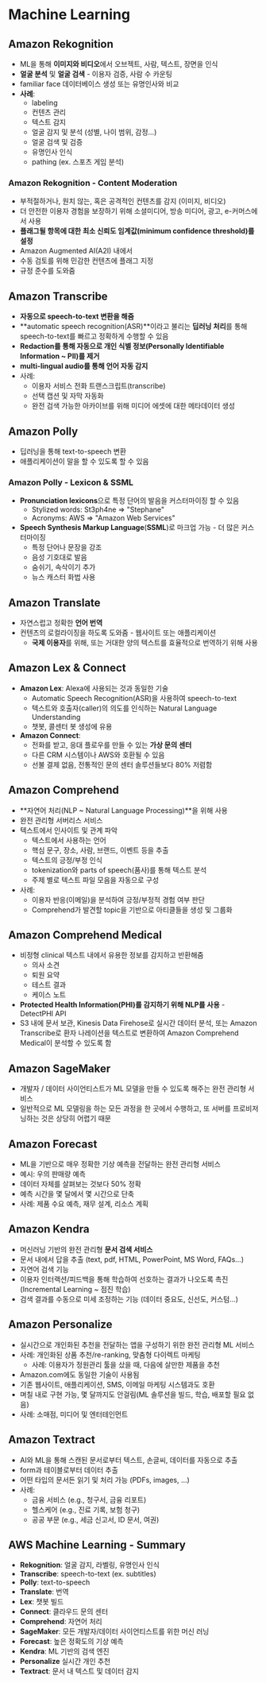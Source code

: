# Machine Learning

## Amazon Rekognition

- ML을 통해 **이미지와 비디오**에서 오브젝트, 사람, 텍스트, 장면을 인식
- **얼굴 분석** 및 **얼굴 검색** - 이용자 검증, 사람 수 카운팅
- familiar face 데이터베이스 생성 또는 유명인사와 비교
- **사례**:
  - labeling
  - 컨텐츠 관리
  - 텍스트 감지
  - 얼굴 감지 및 분석 (성별, 나이 범위, 감정...)
  - 얼굴 검색 및 검증
  - 유명인사 인식
  - pathing (ex. 스포츠 게임 분석)

### Amazon Rekognition - Content Moderation

- 부적절하거나, 원치 않는, 혹은 공격적인 컨텐츠를 감지 (이미지, 비디오)
- 더 안전한 이용자 경험을 보장하기 위해 소셜미디어, 방송 미디어, 광고, e-커머스에서 사용
- **플래그될 항목에 대한 최소 신뢰도 임계값(minimum confidence threshold)를 설정**
- Amazon Augmented AI(A2I) 내에서
- 수동 검토를 위해 민감한 컨텐츠에 플래그 지정
- 규정 준수를 도와줌

## Amazon Transcribe

- **자동으로 speech-to-text 변환을 해줌**
- **automatic speech recognition(ASR)**이라고 불리는 **딥러닝 처리**를 통해 speech-to-text를 빠르고 정확하게 수행할 수 있음
- **Redaction를 통해 자동으로 개인 식별 정보(Personally Identifiable Information ~ PII)를 제거**
- **multi-lingual audio를 통해 언어 자동 감지**
- 사례:
  - 이용자 서비스 전화 트랜스크립트(transcribe)
  - 선택 캡션 및 자막 자동화
  - 완전 검색 가능한 아카이브를 위해 미디어 에셋에 대한 메타데이터 생성

## Amazon Polly

- 딥러닝을 통해 text-to-speech 변환
- 애플리케이션이 말을 할 수 있도록 할 수 있음

### Amazon Polly - Lexicon & SSML

- **Pronunciation lexicons**으로 특정 단어의 발음을 커스터마이징 할 수 있음
  - Stylized words: St3ph4ne => "Stephane"
  - Acronyms: AWS => "Amazon Web Services"
- **Speech Synthesis Markup Language**(**SSML**)로 마크업 가능 - 더 많은 커스터마이징
  - 특정 단어나 문장을 강조
  - 음성 기호대로 발음
  - 숨쉬기, 속삭이기 추가
  - 뉴스 캐스터 화법 사용

## Amazon Translate

- 자연스럽고 정확한 **언어 번역**
- 컨텐츠의 로컬라이징을 하도록 도와줌 - 웹사이트 또는 애플리케이션
  - **국제 이용자**를 위해, 또는 거대한 양의 텍스트를 효율적으로 번역하기 위해 사용

## Amazon Lex & Connect

- **Amazon Lex**: Alexa에 사용되는 것과 동일한 기술
  - Automatic Speech Recognition(ASR)을 사용하여 speech-to-text
  - 텍스트와 호출자(caller)의 의도를 인식하는 Natural Language Understanding
  - 챗봇, 콜센터 봇 생성에 유용
- **Amazon Connect**:
  - 전화를 받고, 응대 플로우를 만들 수 있는 **가상 문의 센터**
  - 다른 CRM 시스템이나 AWS와 호환될 수 있음
  - 선불 결제 없음, 전통적인 문의 센터 솔루션들보다 80% 저렴함

## Amazon Comprehend

- **자연어 처리(NLP ~ Natural Language Processing)**을 위해 사용
- 완전 관리형 서버리스 서비스
- 텍스트에서 인사이트 및 관계 파악
  - 텍스트에서 사용하는 언어
  - 핵심 문구, 장소, 사람, 브랜드, 이벤트 등을 추출
  - 텍스트의 긍정/부정 인식
  - tokenization와 parts of speech(품사)를 통해 텍스트 분석
  - 주제 별로 텍스트 파일 모음을 자동으로 구성
- 사례:
  - 이용자 반응(이메일)을 분석하여 긍정/부정적 경험 여부 판단
  - Comprehend가 발견할 topic을 기반으로 아티클들을 생성 및 그룹화

## Amazon Comprehend Medical

- 비정형 clinical 텍스트 내에서 유용한 정보를 감지하고 반환해줌
  - 의사 소견
  - 퇴원 요약
  - 테스트 결과
  - 케이스 노트
- **Protected Health Information(PHI)를 감지하기 위해 NLP를 사용** - DetectPHI API
- S3 내에 문서 보관, Kinesis Data Firehose로 실시간 데이터 분석, 또는 Amazon Transcribe로 환자 나레이션을 텍스트로 변환하여 Amazon Comprehend Medical이 분석할 수 있도록 함

## Amazon SageMaker

- 개발자 / 데이터 사이언티스트가 ML 모델을 만들 수 있도록 해주는 완전 관리형 서비스
- 일반적으로 ML 모델링을 하는 모든 과정을 한 곳에서 수행하고, 또 서버를 프로비저닝하는 것은 상당히 어렵기 때문

## Amazon Forecast

- ML을 기반으로 매우 정확한 기상 예측을 전달하는 완전 관리형 서비스
- 예시: 우의 판매량 예측
- 데이터 자체를 살펴보는 것보다 50% 정확
- 예측 시간을 몇 달에서 몇 시간으로 단축
- 사례: 제품 수요 예측, 재무 설계, 리소스 계획

## Amazon Kendra

- 머신러닝 기반의 완전 관리형 **문서 검색 서비스**
- 문서 내에서 답을 추출 (text, pdf, HTML, PowerPoint, MS Word, FAQs...)
- 자연어 검색 기능
- 이용자 인터랙션/피드백을 통해 학습하여 선호하는 결과가 나오도록 촉진 (Incremental Learning ~ 점진 학습)
- 검색 결과를 수동으로 미세 조정하는 기능 (데이터 중요도, 신선도, 커스텀...)

## Amazon Personalize

- 실시간으로 개인화된 추천을 전달하는 앱을 구성하기 위한 완전 관리형 ML 서비스
- 사례: 개인화된 상품 추천/re-ranking, 맞춤형 다이렉트 마케팅
  - 사례: 이용자가 정원관리 툴을 샀을 때, 다음에 살만한 제품을 추천
- Amazon.com에도 동일한 기술이 사용됨
- 기존 웹사이트, 애플리케이션, SMS, 이메일 마케팅 시스템과도 호환
- 며칠 내로 구현 가능, 몇 달까지도 안걸림(ML 솔루션을 빌드, 학습, 배포할 필요 없음)
- 사례: 소매점, 미디어 및 엔터테인먼트

## Amazon Textract

- AI와 ML을 통해 스캔된 문서로부터 텍스트, 손글씨, 데이터를 자동으로 추출
- form과 테이블로부터 데이터 추출
- 어떤 타입의 문서든 읽기 및 처리 가능 (PDFs, images, ...)
- 사례:
  - 금융 서비스 (e.g., 청구서, 금융 리포트)
  - 헬스케어 (e.g., 진료 기록, 보험 청구)
  - 공공 부문  (e.g., 세금 신고서, ID 문서, 여권)

## AWS Machine Learning - Summary

- **Rekognition**: 얼굴 감지, 라벨링, 유명인사 인식
- **Transcribe**: speech-to-text (ex. subtitles)
- **Polly**: text-to-speech
- **Translate**: 번역
- **Lex**: 챗봇 빌드
- **Connect**: 클라우드 문의 센터
- **Comprehend**: 자연어 처리
- **SageMaker**: 모든 개발자/데이터 사이언티스트를 위한 머신 러닝
- **Forecast**: 높은 정확도의 기상 예측
- **Kendra**: ML 기반의 검색 엔진
- **Personalize** 실시간 개인 추천
- **Textract**: 문서 내 텍스트 및 데이터 감지
